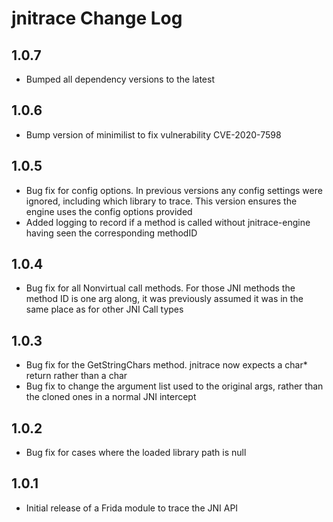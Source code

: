 # jnitrace Change Log

## 1.0.7
- Bumped all dependency versions to the latest

## 1.0.6
- Bump version of minimilist to fix vulnerability CVE-2020-7598

## 1.0.5
- Bug fix for config options. In previous versions any config settings were ignored, including which library to trace. This version ensures the engine uses the config options provided
- Added logging to record if a method is called without jnitrace-engine having seen the corresponding methodID

## 1.0.4
-  Bug fix for all Nonvirtual call methods. For those JNI methods the method ID is one arg along, it was previously assumed it was in the same place as for other JNI Call types

## 1.0.3
- Bug fix for the GetStringChars method. jnitrace now expects a char* return rather than a char
- Bug fix to change the argument list used to the original args, rather than the cloned ones in a normal JNI intercept

## 1.0.2
- Bug fix for cases where the loaded library path is null

## 1.0.1
- Initial release of a Frida module to trace the JNI API